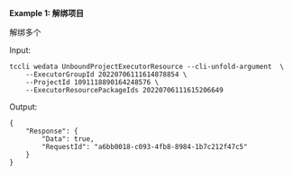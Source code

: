**Example 1: 解绑项目**

解绑多个

Input: 

```
tccli wedata UnboundProjectExecutorResource --cli-unfold-argument  \
    --ExecutorGroupId 20220706111614878854 \
    --ProjectId 1091118890164248576 \
    --ExecutorResourcePackageIds 20220706111615206649
```

Output: 
```
{
    "Response": {
        "Data": true,
        "RequestId": "a6bb0018-c093-4fb8-8984-1b7c212f47c5"
    }
}
```


